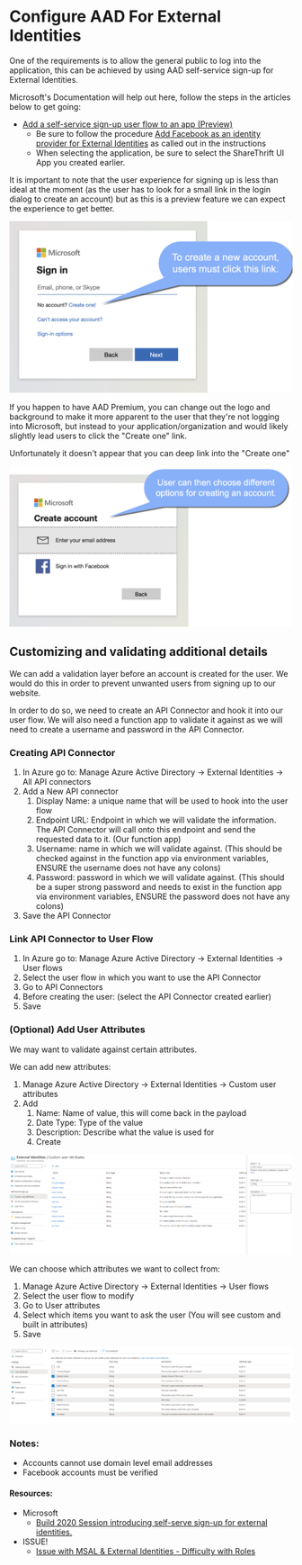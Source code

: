 # Configure AAD For External Identities

One of the requirements is to allow the general public to log into the application, this can be achieved by using AAD self-service sign-up for External Identities.

Microsoft's Documentation will help out here, follow the steps in the articles below to get going:

* [Add a self-service sign-up user flow to an app (Preview)](https://docs.microsoft.com/en-us/azure/active-directory/external-identities/self-service-sign-up-user-flow#select-the-layout-of-the-attribute-collection-form)
  * Be sure to follow the procedure [Add Facebook as an identity provider for External Identities](https://docs.microsoft.com/en-us/azure/active-directory/external-identities/facebook-federation) as called out in the instructions
  * When selecting the application, be sure to select the ShareThrift UI App you created earlier.

It is important to note that the user experience for signing up is less than ideal at the moment (as the user has to look for a small link in the login dialog to create an account) but as this is a preview feature we can expect the experience to get better.



![Less than ideal user experience.](<../../.gitbook/assets/image (5).png>)

If you happen to have AAD Premium, you can change out the logo and background to make it more apparent to the user that they're not logging into Microsoft, but instead to your application/organization and would likely slightly lead users to click the "Create one" link.&#x20;



Unfortunately it doesn't appear that you can deep link into the "Create one"

![](<../../.gitbook/assets/image (9).png>)

## Customizing and validating additional details

We can add a validation layer before an account is created for the user. We would do this in order to prevent unwanted users from signing up to our website.

In order to do so, we need to create an API Connector and hook it into our user flow. We will also need a function app to validate it against as we will need to create a username and password in the API Connector.

### Creating API Connector

1. In Azure go to: Manage Azure Active Directory -> External Identities -> All API connectors
2. Add a New API connector
   1. Display Name: a unique name that will be used to hook into the user flow
   2. Endpoint URL: Endpoint in which we will validate the information. The API Connector will call onto this endpoint and send the requested data to it. (Our function app)
   3. Username: name in which we will validate against. (This should be checked against in the function app via environment variables, ENSURE the username does not have any colons)
   4. Password: password in which we will validate against. (This should be a super strong password and needs to exist in the function app via environment variables, ENSURE the password does not have any colons)
3. Save the API Connector

### Link API Connector to User Flow

1. In Azure go to: Manage Azure Active Directory -> External Identities -> User flows
2. Select the user flow in which you want to use the API Connector
3. Go to API Connectors
4. Before creating the user: (select the API Connector created earlier)
5. Save

### (Optional) Add User Attributes

We may want to validate against certain attributes.

We can add new attributes:

1. Manage Azure Active Directory -> External Identities -> Custom user attributes
2. Add
   1. Name: Name of value, this will come back in the payload
   2. Date Type: Type of the value
   3. Description: Describe what the value is used for
   4. Create

![](<../../.gitbook/assets/image (12).png>)

We can choose which attributes we want to collect from:&#x20;

1. Manage Azure Active Directory -> External Identities -> User flows
2. Select the user flow to modify
3. Go to User attributes
4. Select which items you want to ask the user (You will see custom and built in attributes)
5. Save

![](<../../.gitbook/assets/image (11).png>)

### Notes:

* Accounts cannot use domain level email addresses
* Facebook accounts must be verified

#### Resources:

* Microsoft
  * [Build 2020 Session introducing self-serve sign-up for external identities.](https://myignite.microsoft.com/sessions/1d0a154a-1701-4cce-adae-f1f3febd0d25)
* ISSUE!
  * [Issue with MSAL & External Identities - Difficulty with Roles](https://github.com/AzureAD/microsoft-authentication-library-for-js/issues/2445)
